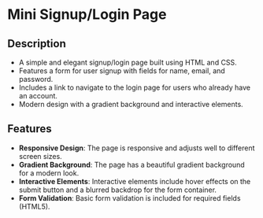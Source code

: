 # Mini Signup/Login Page

## Description

- A simple and elegant signup/login page built using HTML and CSS.
- Features a form for user signup with fields for name, email, and password.
- Includes a link to navigate to the login page for users who already have an account.
- Modern design with a gradient background and interactive elements.


## Features

- **Responsive Design**: The page is responsive and adjusts well to different screen sizes.
- **Gradient Background**: The page has a beautiful gradient background for a modern look.
- **Interactive Elements**: Interactive elements include hover effects on the submit button and a blurred backdrop for the form container.
- **Form Validation**: Basic form validation is included for required fields (HTML5).


